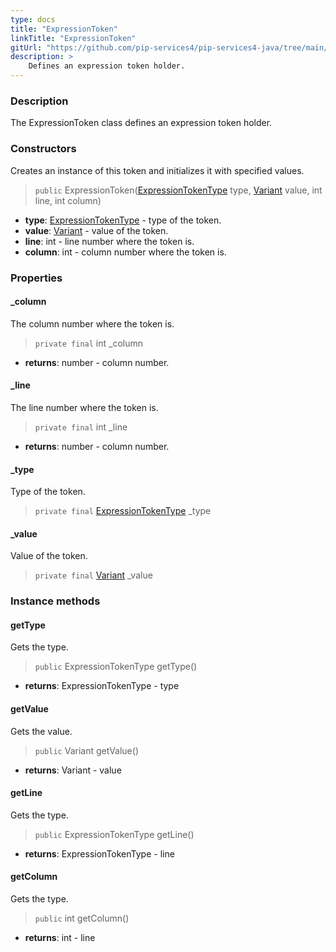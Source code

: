 ```yaml
---
type: docs
title: "ExpressionToken"
linkTitle: "ExpressionToken"
gitUrl: "https://github.com/pip-services4/pip-services4-java/tree/main/pip-services4-expressions-java"
description: > 
    Defines an expression token holder.
---
```


### Description

The ExpressionToken class defines an expression token holder.


### Constructors
Creates an instance of this token and initializes it with specified values.

> `public` ExpressionToken([ExpressionTokenType](../expression_token_type) type, [Variant](../../../variants/variant) value, int line, int column)

- **type**: [ExpressionTokenType](../expression_token_type) - type of the token.
- **value**: [Variant](../../../variants/variant) - value of the token.
- **line**: int - line number where the token is.
- **column**: int - column number where the token is.


### Properties

#### _column
The column number where the token is.

> `private final` int _column

- **returns**: number - column number.

#### _line
The line number where the token is.

> `private final` int _line

- **returns**: number - column number.

#### _type
Type of the token.

> `private final` [ExpressionTokenType](../expression_token_type) _type

#### _value
Value of the token.

> `private final` [Variant](../../../variants/variant) _value

### Instance methods

#### getType
Gets the type.
> `public` ExpressionTokenType getType()

- **returns**: ExpressionTokenType - type

#### getValue
Gets the value.
> `public` Variant getValue()

- **returns**: Variant - value

#### getLine
Gets the type.
> `public` ExpressionTokenType getLine()

- **returns**: ExpressionTokenType - line

#### getColumn
Gets the type.
> `public` int getColumn()

- **returns**: int - line
